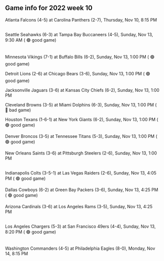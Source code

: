 ## Game info for 2022 week 10
Atlanta Falcons (4-5) at Carolina Panthers (2-7), Thursday, Nov 10, 8:15 PM

<br/>Seattle Seahawks (6-3) at Tampa Bay Buccaneers (4-5), Sunday, Nov 13, 9:30 AM (	:green_circle: good game)

<br/>Minnesota Vikings (7-1) at Buffalo Bills (6-2), Sunday, Nov 13, 1:00 PM (	:green_circle: good game)

Detroit Lions (2-6) at Chicago Bears (3-6), Sunday, Nov 13, 1:00 PM (	:green_circle: good game)

Jacksonville Jaguars (3-6) at Kansas City Chiefs (6-2), Sunday, Nov 13, 1:00 PM

Cleveland Browns (3-5) at Miami Dolphins (6-3), Sunday, Nov 13, 1:00 PM (	:red_circle: bad game)

Houston Texans (1-6-1) at New York Giants (6-2), Sunday, Nov 13, 1:00 PM (	:green_circle: good game)

Denver Broncos (3-5) at Tennessee Titans (5-3), Sunday, Nov 13, 1:00 PM (	:green_circle: good game)

New Orleans Saints (3-6) at Pittsburgh Steelers (2-6), Sunday, Nov 13, 1:00 PM

<br/>Indianapolis Colts (3-5-1) at Las Vegas Raiders (2-6), Sunday, Nov 13, 4:05 PM (	:green_circle: good game)

Dallas Cowboys (6-2) at Green Bay Packers (3-6), Sunday, Nov 13, 4:25 PM (	:green_circle: good game)

Arizona Cardinals (3-6) at Los Angeles Rams (3-5), Sunday, Nov 13, 4:25 PM

<br/>Los Angeles Chargers (5-3) at San Francisco 49ers (4-4), Sunday, Nov 13, 8:20 PM (	:green_circle: good game)

<br/>Washington Commanders (4-5) at Philadelphia Eagles (8-0), Monday, Nov 14, 8:15 PM


